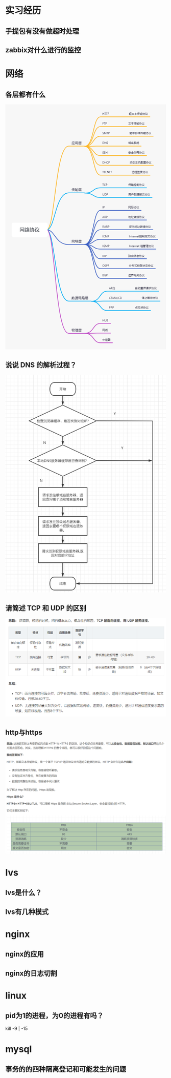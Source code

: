 ## 

# 实习经历

## 手提包有没有做超时处理

## zabbix对什么进行的监控



# 网络

## 各层都有什么

![img](assets/bb9ce2e6711d8fdccf26725011a95dd6.png)

## 说说 DNS 的解析过程？

![img](assets/445bf67da3f05cb9f1a259fd822d7d7e.png)

## 请简述 TCP 和 UDP 的区别

![image-20230607181905345](assets/image-20230607181905345.png)

## http与https

![image-20230607182245694](assets/image-20230607182245694.png)

# lvs

## lvs是什么？

## lvs有几种模式

# nginx

## nginx的应用

## nginx的日志切割

# linux

## pid为1的进程，为0的进程有吗？

kill -9 | -15

# mysql

## 事务的的四种隔离登记和可能发生的问题

